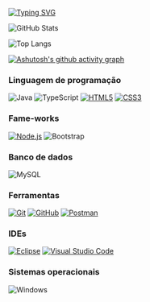 [![Typing SVG](https://readme-typing-svg.herokuapp.com/?color=48C9B0&size=35&center=true&vCenter=true&width=1000&lines=Hi%2C+I%27m+Carlos+Eduardo+👋)](https://git.io/typing-svg)

![GitHub Stats](https://github-readme-stats.vercel.app/api?username=CarlosEduardo-dev&theme=transparent&bg_color=000&border_color=30A3DC&show_icons=true&icon_color=30A3DC&title_color=E94D5F&text_color=FFF)

![Top Langs](https://github-readme-stats-git-masterrstaa-rickstaa.vercel.app/api/top-langs/?username=CarlosEduardo-dev&bg_color=000&border_color=30A3DC&title_color=E94D5F&text_color=FFF&layout=compact)

[![Ashutosh's github activity graph](https://github-readme-activity-graph.vercel.app/graph?username=CarlosEduardo-dev&bg_color=080808&color=fb74f2&line=e23c9d&point=922f8a&area=true&hide_border=true)](https://github.com/ashutosh00710/github-readme-activity-graph)

### Linguagem de programação

![Java](https://img.shields.io/badge/java-%23ED8B00.svg?style=for-the-badge&logo=openjdk&logoColor=white)
![TypeScript](https://img.shields.io/badge/TypeScript-007ACC?style=for-the-badge&logo=typescript&logoColor=white)
[![HTML5](https://img.shields.io/badge/-HTML5-E34F26?style=for-the-badge&logo=html5&logoColor=white)](https://developer.mozilla.org/en-US/docs/Web/HTML)
[![CSS3](https://img.shields.io/badge/-CSS3-1572B6?style=for-the-badge&logo=css3&logoColor=white)](https://developer.mozilla.org/en-US/docs/Web/CSS)

### Fame-works

[![Node.js](https://img.shields.io/badge/-Node.js-339933?style=for-the-badge&logo=node.js&logoColor=white)](https://nodejs.org/)
![Bootstrap](https://img.shields.io/badge/-boostrap-0D1117?style=for-the-badge&logo=bootstrap&labelColor=0D1117)

### Banco de dados

![MySQL](https://img.shields.io/badge/MySQL-00000F?style=for-the-badge&logo=mysql&logoColor=white)

### Ferramentas

[![Git](https://img.shields.io/badge/-Git-F05032?style=for-the-badge&logo=git&logoColor=white)](https://git-scm.com/)
[![GitHub](https://img.shields.io/badge/-GitHub-181717?style=for-the-badge&logo=github&logoColor=white)](https://github.com/)
[![Postman](https://img.shields.io/badge/-Postman-FF6C37?style=for-the-badge&logo=postman&logoColor=white)](https://www.postman.com/)
        
### IDEs

[![Eclipse](https://img.shields.io/badge/-Eclipse-2C2255?style=for-the-badge&logo=eclipse&logoColor=white)](https://www.eclipse.org/)
[![Visual Studio Code](https://img.shields.io/badge/-Visual%20Studio%20Code-007ACC?style=for-the-badge&logo=visual-studio-code&logoColor=white)](https://code.visualstudio.com/)

### Sistemas operacionais

![Windows](https://img.shields.io/badge/Windows-000?style=for-the-badge&logo=windows&logoColor=2CA5E0)
